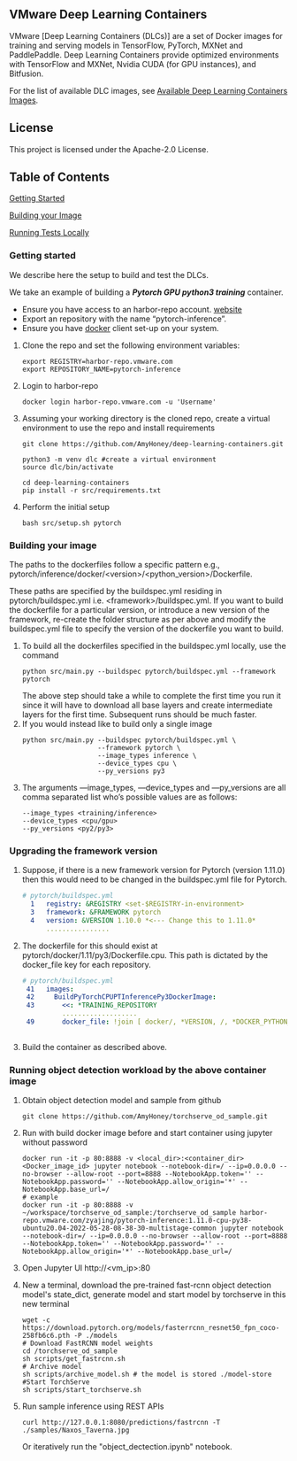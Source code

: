 ## VMware Deep Learning Containers

VMware [Deep Learning Containers (DLCs)]
are a set of Docker images for training and serving models in TensorFlow, PyTorch, MXNet and PaddlePaddle. 
Deep Learning Containers provide optimized environments with TensorFlow and MXNet, Nvidia CUDA (for GPU instances), and Bitfusion. 

For the list of available DLC images, see [Available Deep Learning Containers Images](available_images.md). 

## License

This project is licensed under the Apache-2.0 License.

## Table of Contents

 [Getting Started](#getting-started)

 [Building your Image](#building-your-image)

 [Running Tests Locally](#running-tests-locally)

### Getting started

We describe here the setup to build and test the DLCs.

We take an example of building a ***Pytorch GPU python3 training*** container.

* Ensure you have access to an harbor-repo account. [website](https://harbor-repo.vmware.com/)  
* Export an repository with the name “pytorch-inference”.
* Ensure you have [docker](https://docs.docker.com/get-docker/) client set-up on your system.

1. Clone the repo and set the following environment variables: 
    ```shell script
    export REGISTRY=harbor-repo.vmware.com
    export REPOSITORY_NAME=pytorch-inference
    ``` 
2. Login to harbor-repo
    ```shell script
    docker login harbor-repo.vmware.com -u 'Username'
    ``` 
3. Assuming your working directory is the cloned repo, create a virtual environment to use the repo and install requirements
    ```shell script
    git clone https://github.com/AmyHoney/deep-learning-containers.git

    python3 -m venv dlc #create a virtual environment
    source dlc/bin/activate

    cd deep-learning-containers 
    pip install -r src/requirements.txt
    ``` 
4. Perform the initial setup
    ```shell script
    bash src/setup.sh pytorch
    ```
### Building your image

The paths to the dockerfiles follow a specific pattern e.g., pytorch/inference/docker/\<version>/\<python_version>/Dockerfile.<processor>

These paths are specified by the buildspec.yml residing in pytorch/buildspec.yml i.e. \<framework>/buildspec.yml. 
If you want to build the dockerfile for a particular version, or introduce a new version of the framework, re-create the 
folder structure as per above and modify the buildspec.yml file to specify the version of the dockerfile you want to build.

1. To build all the dockerfiles specified in the buildspec.yml locally, use the command
    ```shell script
    python src/main.py --buildspec pytorch/buildspec.yml --framework pytorch
    ``` 
    The above step should take a while to complete the first time you run it since it will have to download all base layers 
    and create intermediate layers for the first time. 
    Subsequent runs should be much faster.
2. If you would instead like to build only a single image
    ```shell script
    python src/main.py --buildspec pytorch/buildspec.yml \
                       --framework pytorch \
                       --image_types inference \
                       --device_types cpu \
                       --py_versions py3
    ```
3. The arguments —image_types, —device_types and —py_versions are all comma separated list who’s possible values are as follows:
    ```shell script
    --image_types <training/inference>
    --device_types <cpu/gpu>
    --py_versions <py2/py3>
    ```

### Upgrading the framework version
1. Suppose, if there is a new framework version for Pytorch (version 1.11.0) then this would need to be changed in the 
buildspec.yml file for Pytorch.
    ```yaml
    # pytorch/buildspec.yml
      1   registry: &REGISTRY <set-$REGISTRY-in-environment>
      3   framework: &FRAMEWORK pytorch
      4   version: &VERSION 1.10.0 *<--- Change this to 1.11.0*
          ................
    ```
2. The dockerfile for this should exist at pytorch/docker/1.11/py3/Dockerfile.cpu. This path is dictated by the 
docker_file key for each repository. 
    ```yaml
    # pytorch/buildspec.yml
     41   images:
     42     BuildPyTorchCPUPTInferencePy3DockerImage:
     43       <<: *TRAINING_REPOSITORY
              ...................
     49       docker_file: !join [ docker/, *VERSION, /, *DOCKER_PYTHON_VERSION, /Dockerfile., *DEVICE_TYPE ]
     
    ```
3. Build the container as described above.

### Running object detection workload by the above container image
1. Obtain object detection model and sample from github
    ```shell script
    git clone https://github.com/AmyHoney/torchserve_od_sample.git
    ```
2. Run with build docker image before and start container using jupyter without password
    ```shell script
    docker run -it -p 80:8888 -v <local_dir>:<container_dir> <Docker_image_id> jupyter notebook --notebook-dir=/ --ip=0.0.0.0 --no-browser --allow-root --port=8888 --NotebookApp.token='' --NotebookApp.password='' --NotebookApp.allow_origin='*' --NotebookApp.base_url=/
    # example
    docker run -it -p 80:8888 -v ~/workspace/torchserve_od_sample:/torchserve_od_sample harbor-repo.vmware.com/zyajing/pytorch-inference:1.11.0-cpu-py38-ubuntu20.04-2022-05-28-08-38-30-multistage-common jupyter notebook --notebook-dir=/ --ip=0.0.0.0 --no-browser --allow-root --port=8888 --NotebookApp.token='' --NotebookApp.password='' --NotebookApp.allow_origin='*' --NotebookApp.base_url=/
    ```
3. Open Jupyter UI http://<vm_ip>:80

4. New a terminal, download the pre-trained fast-rcnn object detection model's state_dict, generate model and start model by torchserve in this new terminal
    ```shell script
    wget -c https://download.pytorch.org/models/fasterrcnn_resnet50_fpn_coco-258fb6c6.pth -P ./models
    # Download FastRCNN model weights 
    cd /torchserve_od_sample
    sh scripts/get_fastrcnn.sh
    # Archive model
    sh scripts/archive_model.sh # the model is stored ./model-store
    #Start TorchServe
    sh scripts/start_torchserve.sh
    ```
5. Run sample inference using REST APIs
    ```shell script
    curl http://127.0.0.1:8080/predictions/fastrcnn -T ./samples/Naxos_Taverna.jpg
    ```
   Or iteratively run the "object_dectection.ipynb" notebook.

